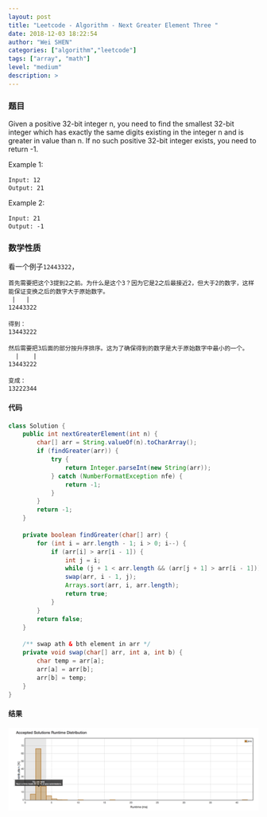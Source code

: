 ```yaml
---
layout: post
title: "Leetcode - Algorithm - Next Greater Element Three "
date: 2018-12-03 18:22:54
author: "Wei SHEN"
categories: ["algorithm","leetcode"]
tags: ["array", "math"]
level: "medium"
description: >
---
```


### 题目
Given a positive 32-bit integer n, you need to find the smallest 32-bit integer which has exactly the same digits existing in the integer n and is greater in value than n. If no such positive 32-bit integer exists, you need to return -1.

Example 1:
```
Input: 12
Output: 21
```

Example 2:
```
Input: 21
Output: -1
```

### 数学性质
看一个例子`12443322`，
```
首先需要把这个3提到2之前。为什么是这个3？因为它是2之后最接近2，但大于2的数字，这样能保证变换之后的数字大于原始数字。
 |   |
12443322

得到：
13443222

然后需要把3后面的部分按升序排序。这为了确保得到的数字是大于原始数字中最小的一个。
  |    |
13443222

变成：
13222344
```

#### 代码
```java
class Solution {
    public int nextGreaterElement(int n) {
        char[] arr = String.valueOf(n).toCharArray();
        if (findGreater(arr)) {
            try {
                return Integer.parseInt(new String(arr));
            } catch (NumberFormatException nfe) {
                return -1;
            }
        }
        return -1;
    }

    private boolean findGreater(char[] arr) {
        for (int i = arr.length - 1; i > 0; i--) {
            if (arr[i] > arr[i - 1]) {
                int j = i;
                while (j + 1 < arr.length && (arr[j + 1] > arr[i - 1])) j++;
                swap(arr, i - 1, j);
                Arrays.sort(arr, i, arr.length);
                return true;
            }
        }
        return false;
    }

    /** swap ath & bth element in arr */
    private void swap(char[] arr, int a, int b) {
        char temp = arr[a];
        arr[a] = arr[b];
        arr[b] = temp;
    }
}
```

#### 结果
![next-greater-element-three-1](/images/leetcode/next-greater-element-three-1.png)
